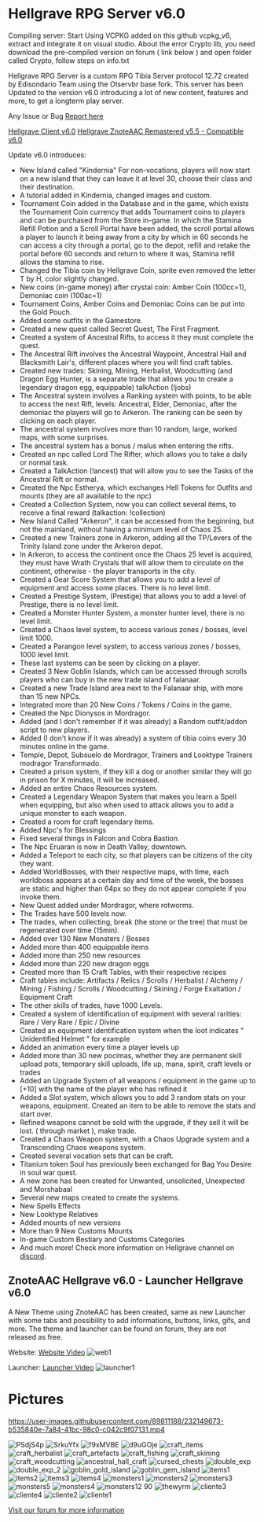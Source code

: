 # Hellgrave RPG Server v6.0

Compiling server:
Start Using VCPKG added on this github vcpkg_v6, extract and integrate it on visual studio.
About the error Crypto lib, you need download the pre-compiled version on forum ( link below ) and open folder called Crypto, follow steps on info.txt

Hellgrave RPG Server is a custom RPG Tibia Server protocol 12.72 created by Edisondario Team using the Otservbr base fork.
This server has been Updated to the version v6.0 introducing a lot of new content, features and more, to get a longterm play server.

Any Issue or Bug [Report here](https://github.com/Open-Games-Community/Hellgrave-RPG-v6.0/issues)


[Hellgrave Client v6.0](https://opengamescommunity.com/index.php?resources/hellgrave-client-v6-0.844/)
[Hellgrave ZnoteAAC Remastered v5.5 - Compatible v6.0](https://opengamescommunity.com/index.php?resources/hellgrave-remastered-znoteaac-v5-5-compatible-v6-0.845/)

Update v6.0 introduces:

- New Island called "Kindernia" For non-vocations, players will now start on a new island that they can leave it at level 30, choose their class and their destination.
- A tutorial added in Kindernia, changed images and custom.
- Tournament Coin added in the Database and in the game, which exists the Tournament Coin currency that adds Tournament coins to players and can be purchased from the Store in-game. In which the Stamina Refill Potion and a Scroll Portal have been added, the scroll portal allows a player to launch it being away from a city by which in 60 seconds he can access a city through a portal, go to the depot, refill and retake the portal before 60 seconds and return to where it was, Stamina refill allows the stamina to rise.
- Changed the Tibia coin by Hellgrave Coin, sprite even removed the letter T by H, color slightly changed.
- New coins (in-game money) after crystal coin: Amber Coin (100cc=1), Demoniac coin (100ac=1)
- Tournament Coins, Amber Coins and Demoniac Coins can be put into the Gold Pouch.
- Added some outfits in the Gamestore.
- Created a new quest called Secret Quest, The First Fragment.
- Created a system of Ancestral Rifts, to access it they must complete the quest.
- The Ancestral Rift involves the Ancestral Waypoint, Ancestral Hall and Blacksmith Lair's, different places where you will find craft tables.
- Created new trades: Skining, Mining, Herbalist, Woodcutting (and Dragon Egg Hunter, is a separate trade that allows you to create a legendary dragon egg, equippable) talkAction (!jobs)
- The Ancestral system involves a Ranking system with points, to be able to access the next Rift, levels: Ancestral, Elder, Demoniac, after the demoniac the players will go to Arkeron. The ranking can be seen by clicking on each player.
- The ancestral system involves more than 10 random, large, worked maps, with some surprises.
- The ancestral system has a bonus / malus when entering the rifts.
- Created an npc called Lord The Rifter, which allows you to take a daily or normal task.
- Created a TalkAction (!ancest) that will allow you to see the Tasks of the Ancestral Rift or normal.
- Created the Npc Estherya, which exchanges Hell Tokens for Outfits and mounts (they are all available to the npc)
- Created a Collection System, now you can collect several items, to receive a final reward (talkaction: !collection)
- New Island Called "Arkeron", it can be accessed from the beginning, but not the mainland, without having a minimum level of Chaos 25.
- Created a new Trainers zone in Arkeron, adding all the TP/Levers of the Trinity Island zone under the Arkeron depot.
- In Arkeron, to access the continent once the Chaos 25 level is acquired, they must have Wrath Crystals that will allow them to circulate on the continent, otherwise - the player transports in the city.
- Created a Gear Score System that allows you to add a level of equipment and access some places. There is no level limit.
- Created a Prestige System, (Prestige) that allows you to add a level of Prestige, there is no level limit.
- Created a Monster Hunter System, a monster hunter level, there is no level limit.
- Created a Chaos level system, to access various zones / bosses, level limit 1000.
- Created a Parangon level system, to access various zones / bosses, 1000 level limit.
- These last systems can be seen by clicking on a player.
- Created 3 New Goblin Islands, which can be accessed through scrolls players who can buy in the new trade island of falanaar.
- Created a new Trade Island area next to the Falanaar ship, with more than 15 new NPCs.
- Integrated more than 20 New Coins / Tokens / Coins in the game.
- Created the Npc Dionysos in Mordragor.
- Added (and I don't remember if it was already) a Random outfit/addon script to new players.
- Added (I don't know if it was already) a system of tibia coins every 30 minutes online in the game.
- Temple, Depot, Subsuelo de Mordragor, Trainers and Looktype Trainers modragor Transformado.
- Created a prison system, if they kill a dog or another similar they will go in prison for X minutes, it will be increased.
- Added an entire Chaos Resources system.
- Created a Legendary Weapon System that makes you learn a Spell when equipping, but also when used to attack allows you to add a unique monster to each weapon.
- Created a room for craft legendary items.
- Added Npc's for Blessings
- Fixed several things in Falcon and Cobra Bastion.
- The Npc Eruaran is now in Death Valley, downtown.
- Added a Teleport to each city, so that players can be citizens of the city they want.
- Added WorldBosses, with their respective maps, with time, each worldboss appears at a certain day and time of the week, the bosses are static and higher than 64px so they do not appear complete if you invoke them.
- New Quest added under Mordragor, where rotworms.
- The Trades have 500 levels now.
- The trades, when collecting, break (the stone or the tree) that must be regenerated over time (15min).
- Added over 130 New Monsters / Bosses
- Added more than 400 equippable items
- Added more than 250 new resources
- Added more than 220 new dragon eggs
- Created more than 15 Craft Tables, with their respective recipes
- Craft tables include: Artifacts / Relics / Scrolls / Herbalist / Alchemy / Mining / Fishing / Scrolls / Woodcutting / Skining / Forge Exaltation / Equipment Craft
- The other skills of trades, have 1000 Levels.
- Created a system of identification of equipment with several rarities: Rare / Very Rare / Epic / Divine
- Created an equipment identification system when the loot indicates " Unidentified Helmet " for example
- Added an animation every time a player levels up
- Added more than 30 new pocimas, whether they are permanent skill upload pots, temporary skill uploads, life up, mana, spirit, craft levels or trades
- Added an Upgrade System of all weapons / equipment in the game up to [+10] with the name of the player who has refined it
- Added a Slot system, which allows you to add 3 random stats on your weapons, equipment. Created an item to be able to remove the stats and start over.
- Refined weapons cannot be sold with the upgrade, if they sell it will be lost. ( through market ), make trade.
- Created a Chaos Weapon system, with a Chaos Upgrade system and a Transcending Chaos weapons system.
- Created several vocation sets that can be craft.
- Titanium token Soul has previously been exchanged for Bag You Desire in soul war quest.
- A new zone has been created for Unwanted, unsolicited, Unexpected and Morshabaal
- Several new maps created to create the systems.
- New Spells Effects
- New Looktype Relatives
- Added mounts of new versions
- More than 9 New Customs Mounts
- In-game Custom Bestiary and Customs Categories
- And much more! Check more information on Hellgrave channel on [discord](https://discord.gg/hSECYHYfEd).


## ZnoteAAC Hellgrave v6.0 - Launcher Hellgrave v6.0

A New Theme using ZnoteAAC has been created, same as new Launcher with some tabs and possibility to add informations, buttons, links, gifs, and more.
The theme and launcher can be found on forum, they are not released as free.

Website:
[Website Video](https://user-images.githubusercontent.com/89811188/232148549-6c98c774-b932-440f-a90c-17200fbf1613.mp4)
![web1](https://user-images.githubusercontent.com/89811188/232151306-b349f7f9-a992-4cf2-845c-a37d721ddf3f.png)

Launcher:
[Launcher Video](https://user-images.githubusercontent.com/89811188/232149402-533861b1-c34a-4352-baa1-5fa1d39f0c3b.mp4)
![launcher1](https://user-images.githubusercontent.com/89811188/232151332-a2b4c4f5-0782-4b06-8aee-ebffc01fc654.png)


# Pictures

https://user-images.githubusercontent.com/89811188/232149673-b535840e-7a84-41bc-98c0-c042c9f07131.mp4

![PSdjS4p](https://user-images.githubusercontent.com/89811188/232151601-e6409fec-e2a9-4a93-a021-2b11878f64cf.png)
![SrkuYfx](https://user-images.githubusercontent.com/89811188/232151680-f0c6ce61-5b3f-4f25-9e7f-85365cc51f73.png)
![f9xMVBE](https://user-images.githubusercontent.com/89811188/232149883-95f2c41a-ce88-4396-80a0-09a838ff1819.png)
![d9uGOje](https://user-images.githubusercontent.com/89811188/232149920-82408b7d-8742-4d77-a9d5-9918328160b6.png)
![craft_items](https://user-images.githubusercontent.com/89811188/232149969-0ba90754-59ab-4b5c-a8e8-08e781840724.png)
![craft_herbalist](https://user-images.githubusercontent.com/89811188/232149998-3dca385a-665c-436d-9e90-3c8a8e05aeb3.png)
![craft_artefacts](https://user-images.githubusercontent.com/89811188/232150005-6abe9dcd-e6bd-4a34-b8b2-c3a2913634b6.png)
![craft_fishing](https://user-images.githubusercontent.com/89811188/232150026-235a1f8f-2d7e-4633-aaad-48b9de609ef9.png)
![craft_skining](https://user-images.githubusercontent.com/89811188/232150037-86c8e9e8-de7d-4b64-9afa-ed7f50cc0257.png)
![craft_woodcutting](https://user-images.githubusercontent.com/89811188/232150042-17a0a9d4-7fb7-4709-bf60-c51a660987e0.png)
![ancestral_hall_craft](https://user-images.githubusercontent.com/89811188/232150051-f7de808e-13a4-45a1-9360-9badcd5f7de5.png)
![cursed_chests](https://user-images.githubusercontent.com/89811188/232150066-5e18c4c2-e562-4ecf-ab68-fa773264513d.png)
![double_exp](https://user-images.githubusercontent.com/89811188/232150102-568744c8-2d8e-4cb6-8dca-a0dbf1257d68.png)
![double_exp_2](https://user-images.githubusercontent.com/89811188/232150113-45fc9ebf-e529-42b3-a290-969e3f48a14d.png)
![goblin_gold_island](https://user-images.githubusercontent.com/89811188/232150224-1a40ad4b-5f30-4776-9b69-6dd8aa7cdb44.png)
![goblin_gem_island](https://user-images.githubusercontent.com/89811188/232150232-f421de04-2a9b-4e6d-9f1a-8bbfc332628f.png)
![items1](https://user-images.githubusercontent.com/89811188/232150243-d3746041-93a2-4f31-9c62-e1ec9457a474.png)
![items2](https://user-images.githubusercontent.com/89811188/232150249-81ba55d6-49d8-4531-9218-bb4073af2b54.png)
![items3](https://user-images.githubusercontent.com/89811188/232150254-0f666c75-60b3-4aea-85c6-ba232c142524.png)
![items4](https://user-images.githubusercontent.com/89811188/232150260-51c3efe9-bfed-4be0-b86a-1e278a6ca178.png)
![monsters1](https://user-images.githubusercontent.com/89811188/232150266-bf8fbbcf-2549-4b6b-abb1-ba789db0e71d.png)
![monsters2](https://user-images.githubusercontent.com/89811188/232150273-7699b342-84d1-4853-83fc-a61da3c193a3.png)
![monsters3](https://user-images.githubusercontent.com/89811188/232150277-20e01ab6-8f31-4ddf-ae1b-0379df5f84b5.png)
![monsters5](https://user-images.githubusercontent.com/89811188/232150279-d6d53c7e-63eb-4eee-8ad9-3c827d4547be.png)
![monsters4](https://user-images.githubusercontent.com/89811188/232150287-9dfb9579-93fa-4665-b76b-6d11eccf5e69.png)
![monsters12 90](https://user-images.githubusercontent.com/89811188/232150294-dfed9035-c1e8-40cf-ba59-e12eedff5de6.png)
![thewyrm](https://user-images.githubusercontent.com/89811188/232150302-ef4ee7db-a382-4709-a53e-80a2bef68ef2.png)
![cliente3](https://user-images.githubusercontent.com/89811188/232153308-2e5d37ef-c76e-405c-b4bd-7f09cabf4dbe.png)
![cliente4](https://user-images.githubusercontent.com/89811188/232153320-62ac8630-8647-4b66-bc39-5d4061479e7d.png)
![cliente2](https://user-images.githubusercontent.com/89811188/232153378-951cc3d9-d945-47ce-8466-0fde38699017.png)
![cliente1](https://user-images.githubusercontent.com/89811188/232153399-aa46eeb4-7a74-4fb0-9535-9aa3c9497a4c.png)


[Visit our forum for more information](https://opengamescommunity.com)






